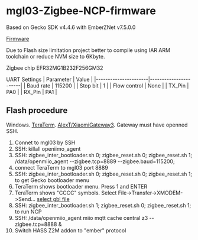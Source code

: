 # mgl03-Zigbee-NCP-firmware

Based on Gecko SDK v4.4.6 with EmberZNet v7.5.0.0

[Firmware](https://github.com/Sergey1Fox/mgl03-Zigbee-NCP-firmware/blob/main/ewarm-iar/exe/zigbee_ncp.gbl)

Due to Flash size limitation project better to compile using IAR ARM toolchain or reduce NVM size to 6Kbyte.

Zigbee chip EFR32MG1B232F256GM32

UART Settings
| Parameter            |  Value                |
|----------------------|-----------------------|
| Baud rate            |  115200               |
| Stop bit             |  1                    |
| Flow control         |  None                 |
| TX_Pin               |  PA0                  |
| RX_Pin               |  PA1                  |

## Flash procedure

Windows. [TeraTerm](https://teratermproject.github.io/). [AlexT/XiaomiGateway3](https://github.com/AlexxIT/XiaomiGateway3). Gateway must have openned SSH.
1. Connet to mgl03 by SSH
2. SSH: killall openiimo_agent
3. SSH: zigbee_inter_bootloader.sh 0; zigbee_reset.sh 0; zigbee_reset.sh 1; /data/openmiio_agent --zigbee.tcp=8889 --zigbee.baud=115200;
4. connect TeraTerm to mgl03 port 8889
5. SSH: zigbee_inter_bootloader.sh 0; zigbee_reset.sh 0; zigbee_reset.sh 1; to get Gecko bootloader menu
6. TeraTerm shows bootloader menu. Press 1 and ENTER
7. TeraTerm shows "CCCC" symbols. Select File->Transfer->XMODEM->Send... [select gbl file][1]
8. SSH: zigbee_inter_bootloader.sh 1; zigbee_reset.sh 0; zigbee_reset.sh 1; to run NCP
9. SSH: /data/openmiio_agent miio mqtt cache central z3 --zigbee.tcp=8888 &
10. Switch HASS Z2M addon to "ember" protocol

[1]: https://github.com/Sergey1Fox/mgl03-Zigbee-NCP-firmware/blob/main/ewarm-iar/exe/zigbee_ncp.gbl
